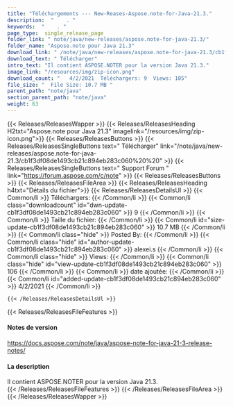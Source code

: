 ```yaml
---
title: "Téléchargements --- New-Reases-Aspose.note-for-Java-21.3." 
description:  "    . " 
keywords:  "    . " 
page_type:  single_release_page
folder_link: " note/java/new-releases/aspose.note-for-java-21.3/"
folder_name: "Aspose.note pour Java 21.3"
download_link: " /note/java/new-releases/aspose.note-for-java-21.3/cb1f3df08de1493cb21c894eb283c060"
download_text: " Télécharger"
intro_text: "Il contient ASPOSE.NOTER pour la version Java 21.3."
image_link: "/resources/img/zip-icon.png"
download_count: "   4/2/2021  Téléchargers: 9  Views: 105"
file_size: "  File Size: 10.7 MB "
parent_path: "note/java"
section_parent_path: "note/java"
weight: 63
---
```


{{< Releases/ReleasesWapper >}}
  {{< Releases/ReleasesHeading H2txt="Aspose.note pour Java 21.3" imagelink="/resources/img/zip-icon.png">}}
  {{< Releases/ReleasesButtons >}}
    {{< Releases/ReleasesSingleButtons text=" Télécharger" link="/note/java/new-releases/aspose.note-for-java-21.3/cb1f3df08de1493cb21c894eb283c060%20%20" >}}
    {{< Releases/ReleasesSingleButtons text=" Support Forum " link="https://forum.aspose.com/c/note" >}}
  {{< Releases/ReleasesButtons >}}
  {{< Releases/ReleasesFileArea >}}
    {{< Releases/ReleasesHeading h4txt="Détails du fichier">}}
    {{< Releases/ReleasesDetailsUl >}}
            {{< Common/li  >}} Téléchargers: {{< /Common/li >}} 
      {{< Common/li class="downloadcount" id="dwn-update-cb1f3df08de1493cb21c894eb283c060" >}} 9 {{< /Common/li >}} 
      {{< Common/li  >}} Taille du fichier: {{< /Common/li >}} 
      {{< Common/li id="size-update-cb1f3df08de1493cb21c894eb283c060" >}} 10.7 MB {{< /Common/li >}} 
      {{< Common/li  class="hide" >}} Posted By: {{< /Common/li >}} 
      {{< Common/li class="hide" id="author-update-cb1f3df08de1493cb21c894eb283c060" >}} alexei.s {{< /Common/li >}} 
      {{< Common/li class="hide"  >}} Views: {{< /Common/li >}} 
      {{< Common/li class="hide" id="view-update-cb1f3df08de1493cb21c894eb283c060" >}} 106 {{< /Common/li >}} 
      {{< Common/li  >}} date ajoutée: {{< /Common/li >}} 
      {{< Common/li id="added-update-cb1f3df08de1493cb21c894eb283c060" >}} 4/2/2021 {{< /Common/li >}} 

    {{< /Releases/ReleasesDetailsUl >}}

  {{< Releases/ReleasesFileFeatures >}}
      <h4>Notes de version</h4><div><a href="https://docs.aspose.com/note/java/aspose-note-for-java-21-3-release-notes/">https://docs.aspose.com/note/java/aspose-note-for-java-21-3-release-notes/</a></div><h4>La description</h4><div class="HTMLDescription">Il contient ASPOSE.NOTER pour la version Java 21.3.</div>
  {{< /Releases/ReleasesFileFeatures >}}
 {{< /Releases/ReleasesFileArea >}}
{{< /Releases/ReleasesWapper >}}


